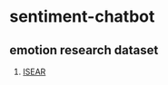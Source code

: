 # sentiment-chatbot

emotion research dataset
------
1. [ISEAR](http://emotion-research.net/wiki/Databases)
